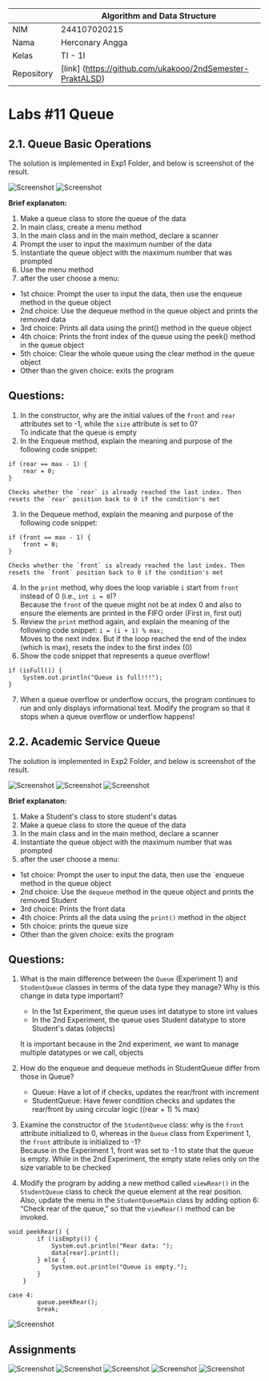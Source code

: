 |  | Algorithm and Data Structure |
|--|--|
| NIM |  244107020215|
| Nama |  Herconary Angga |
| Kelas | TI - 1I |
| Repository | [link] (https://github.com/ukakooo/2ndSemester-PraktALSD) |

# Labs #11 Queue

## 2.1. Queue Basic Operations

The solution is implemented in Exp1 Folder, and below is screenshot of the result.

![Screenshot](src/Exp1/1.png)
![Screenshot](src/Exp1/2.png)

**Brief explanaton:**  
1. Make a queue class to store the queue of the data
2. In main class, create a menu method
3. In the main class and in the main method, declare a scanner
4. Prompt the user to input the maximum number of the data
5. Instantiate the queue object with the maximum number that was prompted
6. Use the menu method
7. after the user choose a menu:
- 1st choice: Prompt the user to input the data, then use the enqueue method in the queue object
- 2nd choice: Use the dequeue method in the queue object and prints the removed data
- 3rd choice: Prints all data using the print() method in the queue object
- 4th choice: Prints the front index of the queue using the peek() method in the queue object
- 5th choice: Clear the whole queue using the clear method in the queue object
- Other than the given choice: exits the program

## Questions:
1. In the constructor, why are the initial values of the `front` and `rear` attributes set to -1, while the `size` attribute is set to 0?  
    To indicate that the queue is empty
2. In the Enqueue method, explain the meaning and purpose of the following code snippet:
```
if (rear == max - 1) {
    rear = 0;
}
```
    Checks whether the `rear` is already reached the last index. Then resets the `rear` position back to 0 if the condition's met
3. In the Dequeue method, explain the meaning and purpose of the following code snippet:
```
if (front == max - 1) {
    front = 0;
}
```
    Checks whether the `front` is already reached the last index. Then resets the `front` position back to 0 if the condition's met
4. In the `print` method, why does the loop variable `i` start from `front` instead of 0 (i.e., `int i = 0`)?  
    Because the `front` of the queue might not be at index 0 and also to ensure the elements are printed in the FIFO order (First in, first out)
5. Review the `print` method again, and explain the meaning of the following code snippet: `i = (i + 1) % max;`  
    Moves to the next index. But if the loop reached the end of the index (which is max), resets the index to the first index (0)
6. Show the code snippet that represents a queue overflow!
```
if (isFull()) {
    System.out.println("Queue is full!!!");
}
```
7. When a queue overflow or underflow occurs, the program continues to run and only displays informational text. Modify the program so that it stops when a queue overflow or underflow happens!



## 2.2. Academic Service Queue

The solution is implemented in Exp2 Folder, and below is screenshot of the result.

![Screenshot](src/Exp2/1.png)
![Screenshot](src/Exp2/2.png)
![Screenshot](src/Exp2/3.png)

**Brief explanaton:**  
1. Make a Student's class to store student's datas
2. Make a queue class to store the queue of the data
3. In the main class and in the main method, declare a scanner
4. Instantiate the queue object with the maximum number that was prompted
5. after the user choose a menu:
- 1st choice: Prompt the user to input the data, then use the `enqueue method in the queue object
- 2nd choice: Use the `dequeue` method in the queue object and prints the removed Student
- 3rd choice: Prints the front data
- 4th choice: Prints all the data using the `print()` method in the object
- 5th choice: prints the queue size
- Other than the given choice: exits the program

## Questions:
1. What is the main difference between the `Queue` (Experiment 1) and `StudentQueue` classes in terms of the data type they manage? Why is this change in data type important?
    - In the 1st Experiment, the queue uses int datatype to store int values
    - In the 2nd Experiment, the queue uses Student datatype to store Student's datas (objects)  

    It is important because in the 2nd experiment, we want to manage multiple datatypes or we call, objects

2. How do the enqueue and dequeue methods in StudentQueue differ from those in Queue?
    - Queue: Have a lot of if checks, updates the rear/front with increment
    - StudentQueue: Have fewer condition checks and updates the rear/front by using circular logic ((rear + 1) % max)
3. Examine the constructor of the `StudentQueue` class: why is the `front` attribute initialized to 0, whereas in the `Queue` class from Experiment 1, the `front` attribute is initialized to -1?  
    Because in the Experiment 1, front was set to -1 to state that the queue is empty. While in the 2nd Experiment, the empty state relies only on the size variable to be checked
4. Modify the program by adding a new method called `viewRear()` in the `StudentQueue` class to check the queue element at the rear position. Also, update the menu in the `StudentQueueMain` class by adding option 6: “Check rear of the queue,” so that the `viewRear()` method can be invoked.
```
void peekRear() {
        if (!isEmpty()) {
            System.out.println("Rear data: ");
            data[rear].print();
        } else {
            System.out.println("Queue is empty.");
        }
    }
```

```
case 4:
        queue.peekRear();
        break;
```

![Screenshot](src/Exp2/Ques.png)

## Assignments
![Screenshot](src/Assignments/1.png)
![Screenshot](src/Assignments/2.png)
![Screenshot](src/Assignments/3.png)
![Screenshot](src/Assignments/4.png)
![Screenshot](src/Assignments/5.png)